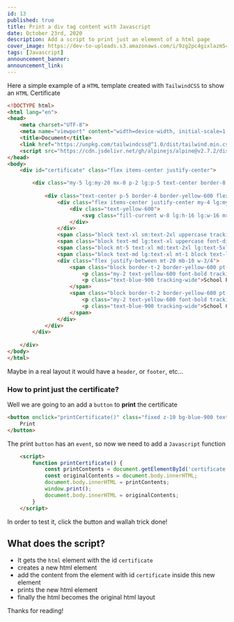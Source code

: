 ```yaml
---
id: 13
published: true
title: Print a div tag content with Javascript
date: October 23rd, 2020
description: Add a script to print just an element of a html page
cover_image: https://dev-to-uploads.s3.amazonaws.com/i/9zg2pc4gixlazm54nvj3.png
tags: [Javascript]
announcement_banner:
announcement_link:
---
```


Here a simple example of a `HTML` template created with `TailwindCSS` to show an `HTML` Certificate

```html
<!DOCTYPE html>
<html lang="en">
<head>
    <meta charset="UTF-8">
    <meta name="viewport" content="width=device-width, initial-scale=1.0">
    <title>Document</title>
    <link href="https://unpkg.com/tailwindcss@^1.0/dist/tailwind.min.css" rel="stylesheet">
    <script src="https://cdn.jsdelivr.net/gh/alpinejs/alpine@v2.7.2/dist/alpine.min.js" defer></script>
</head>
<body>
    <div id="certificate" class="flex items-center justify-center">

        <div class="my-5 lg:my-20 mx-0 p-2 lg:p-5 text-center border-8 border-blue-900 w-full lg:max-w-screen-lg z-10 bg-white">
    
            <div class="text-center p-5 border-4 border-yellow-600 flex flex-col items-center justify-center" >
                <div class="flex items-center justify-center my-4 lg:my-2">
                    <div class="text-yellow-600">
                        <svg class="fill-current w-8 lg:h-16 lg:w-16 mr-4" fill="currentColor" viewBox="0 0 20 20" xmlns="http://www.w3.org/2000/svg"><path d="M9.049 2.927c.3-.921 1.603-.921 1.902 0l1.07 3.292a1 1 0 00.95.69h3.462c.969 0 1.371 1.24.588 1.81l-2.8 2.034a1 1 0 00-.364 1.118l1.07 3.292c.3.921-.755 1.688-1.54 1.118l-2.8-2.034a1 1 0 00-1.175 0l-2.8 2.034c-.784.57-1.838-.197-1.539-1.118l1.07-3.292a1 1 0 00-.364-1.118L2.98 8.72c-.783-.57-.38-1.81.588-1.81h3.461a1 1 0 00.951-.69l1.07-3.292z"></path></svg>
                    </div>
                </div>
                <span class="block text-xl sm:text-2xl uppercase tracking-tighter font-bold text-pink my-6 text-yellow-600">Certificate of Appreciation</span>
                <span class="block text-md lg:text-xl uppercase font-display font-bold text-blue-900 tracking-tighter my-6">Silton High School awards</span>
                <span class="block mt-5 text-xl md:text-2xl lg:text-5xl text-pink uppercase text-yellow-600"><b>Emily Bryant</b></span><br/><br/>
                <span class="block text-md lg:text-xl mt-1 block text-light font-display tracking-wide my-6 text-blue-900">For imparting valuable insights during the 32nd Commencement Ceremony.</span>
                <div class="flex justify-between mt-20 mb-10 w-3/4">
                    <span class="block border-t-2 border-yellow-600 pt-4">
                        <p class="my-2 text-yellow-600 font-bold tracking-wider">Adora Montminy</p>
                        <p class="text-blue-900 tracking-wide">School Principal</p>
                    </span>
                    <span class="block border-t-2 border-yellow-600 pt-4">
                        <p class="my-2 text-yellow-600 font-bold tracking-wider">Nick Fletcher</p>
                        <p class="text-blue-900 tracking-wide">School Coordinator</p>
                    </span>
                </div>
            </div>
        </div>
    
    </div>  
</body>
</html>
```


Maybe in a real layout it would have a `header`, or `footer`, etc... 


### How to print just the certificate? 

Well we are going to an add a `button` to **print** the certificate

```html
<button onclick="printCertificate()" class="fixed z-10 bg-blue-900 text-white bottom-0 right-0 m-10 py-2 px-4 rounded-full shadow-xl hover:text-yellow-600 focus:outline-none">
    Print
</button>
``` 

The print `button` has an `event`, so now we need to add a `Javascript` function


```html
    <script>
        function printCertificate() {
            const printContents = document.getElementById('certificate').innerHTML;
            const originalContents = document.body.innerHTML;
            document.body.innerHTML = printContents;
            window.print();
            document.body.innerHTML = originalContents;
        }
    </script>
```

In order to test it, click the button and wallah trick done!

## What does the script?

- It gets the `html` element with the id `certificate`
- creates a new html element
- add the content from the element with id `certificate`  inside this new element
- prints the new html element 
- finally the html becomes the original html layout

Thanks for reading!